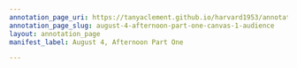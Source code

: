 ```yaml
---
annotation_page_uri: https://tanyaclement.github.io/harvard1953/annotations/august-4-afternoon-part-one-canvas-1-audience.json
annotation_page_slug: august-4-afternoon-part-one-canvas-1-audience
layout: annotation_page
manifest_label: August 4, Afternoon Part One

---
```

